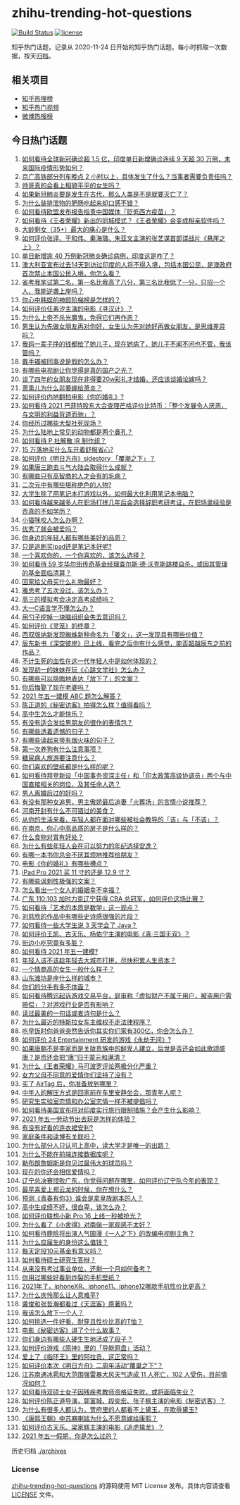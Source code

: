 # zhihu-trending-hot-questions

[![Build Status](https://github.com/justjavac/zhihu-trending-hot-questions/workflows/ci/badge.svg?branch=master)](https://github.com/justjavac/zhihu-trending-hot-questions/actions)
[![license](https://img.shields.io/github/license/justjavac/zhihu-trending-hot-questions)](https://github.com/justjavac/zhihu-trending-hot-questions/blob/master/LICENSE)

知乎热门话题，记录从 2020-11-24 日开始的知乎热门话题。每小时抓取一次数据，按天[归档](./archives)。

## 相关项目

- [知乎热搜榜](https://github.com/justjavac/zhihu-trending-top-search)
- [知乎热门视频](https://github.com/justjavac/zhihu-trending-hot-video)
- [微博热搜榜](https://github.com/justjavac/weibo-trending-hot-search)

## 今日热门话题

<!-- BEGIN -->
<!-- 最后更新时间 Sun May 02 2021 15:08:27 GMT+0800 (China Standard Time) -->

1. [如何看待全球新冠确诊超 1.5 亿，印度单日新增确诊连续 9 天超 30
   万例，未来国际疫情形势如何？](https://www.zhihu.com/question/457368252)
2. [京广高铁部分列车晚点 2
   小时以上，具体发生了什么？当事者需要负责任吗？](https://www.zhihu.com/question/457415431)
3. [帅哥真的会看上相貌平平的女生吗？](https://www.zhihu.com/question/384512378)
4. [如果新冠肺炎要是发生在古代，那么人类是不是就要灭亡了？](https://www.zhihu.com/question/386034997)
5. [为什么装排泄物的肥肠吃起来却口感不错？](https://www.zhihu.com/question/344215207)
6. [如何看待欧盟发布报告指责中国媒体「贬低西方疫苗」？](https://www.zhihu.com/question/457156068)
7. [如何看待《王者荣耀》新出的同城模式？《王者荣耀》会变成相亲软件吗？](https://www.zhihu.com/question/457261841)
8. [大龄剩女（35+）最大的痛心是什么？](https://www.zhihu.com/question/440901341)
9. [如何评价张译、于和伟、秦海璐、朱亚文主演的张艺谋首部谍战片《悬崖之上》？](https://www.zhihu.com/question/353797140)
10. [单日新增逾 40 万例新冠肺炎确诊病例，印度这是咋了？](https://www.zhihu.com/question/457388433)
11. [澳大利亚宣布过去14天到访过印度的人将不得入境，包括本国公民，是澳政府首次禁止本国公民入境，你怎么看？](https://www.zhihu.com/question/457378118)
12. [省考我笔试第二名，第一名比我高了八分，第三名比我低了一分，只招一个人，我能逆袭上岸吗？](https://www.zhihu.com/question/325465519)
13. [你心中韩娱的神颜阶梯榜是怎样的？](https://www.zhihu.com/question/453629531)
14. [如何评价任素汐主演的电影《寻汉计》？](https://www.zhihu.com/question/452124896)
15. [为什么上帝不杀光魔鬼，免得它们再作恶？](https://www.zhihu.com/question/64073160)
16. [男生认为先做女朋友再对你好，女生认为先对她好再做女朋友，是思维差异吗？](https://www.zhihu.com/question/456831567)
17. [我妈一辈子挣的钱都给了她儿子，现在她病了，她儿子不闻不问也不管，我该管吗？](https://www.zhihu.com/question/457182672)
18. [戴手镯被同事说是假的怎么办？](https://www.zhihu.com/question/451834381)
19. [有哪些电视剧让你觉得是真的国产之光？](https://www.zhihu.com/question/441124825)
20. [谈了四年的女朋友现在非得要20w彩礼才结婚，还应该谈婚论嫁吗？](https://www.zhihu.com/question/445096763)
21. [萧熏儿为什么非要嫁给萧炎？](https://www.zhihu.com/question/448033860)
22. [如何评价内地翻拍电影《你的婚礼》?](https://www.zhihu.com/question/374474502)
23. [如何看待 2021
    巴菲特股东大会查理芒格评价比特币：「整个发展令人厌恶，与文明的利益背道而驰」？](https://www.zhihu.com/question/457486880)
24. [你经历过哪些大型社死现场？](https://www.zhihu.com/question/439032546)
25. [为什么陆地上常见的动物都是两个鼻孔？](https://www.zhihu.com/question/456066433)
26. [如何看待 P 社解散 IR 制作组？](https://www.zhihu.com/question/457353372)
27. [15 万落地买什么车开着舒服省心?](https://www.zhihu.com/question/441839447)
28. [如何评价《明日方舟》sidestory 「覆潮之下」？](https://www.zhihu.com/question/457437544)
29. [如果唐三跑去斗气大陆会取得什么成就？](https://www.zhihu.com/question/457005456)
30. [有哪些只有高智商的人才会有的毛病？](https://www.zhihu.com/question/301999320)
31. [二次元中有哪些堪称绝色的人物?](https://www.zhihu.com/question/387651409)
32. [大学生除了用笔记本打游戏以外，如何最大化利用笔记本电脑？](https://www.zhihu.com/question/308214926)
33. [如何看待越来越多人在职场打拼几年后会选择辞职考研考证，在职场里经验是否真的不如学历？](https://www.zhihu.com/question/457426657)
34. [小猫咪咬人怎么办啊？](https://www.zhihu.com/question/454268318)
35. [优秀了就会被爱吗？](https://www.zhihu.com/question/359757145)
36. [你身边的年轻人都有哪些美好的品质？](https://www.zhihu.com/question/457128948)
37. [只是追剧买ipad还是笔记本好呢?](https://www.zhihu.com/question/395124931)
38. [一个喜欢你的，一个你喜欢的，该怎么选择？](https://www.zhihu.com/question/457171344)
39. [如何看待 59
    岁华尔街传奇基金经理查尔斯·德·沃克斯跳楼自杀，或因其管理的基金面临清算？](https://www.zhihu.com/question/457186328)
40. [回家给父母买什么礼物最好？](https://www.zhihu.com/question/19553791)
41. [雅思考了五次没过，该怎么办？](https://www.zhihu.com/question/53456876)
42. [高三的模拟考会决定高考成绩吗？](https://www.zhihu.com/question/454776438)
43. [大一C语言学不懂怎么办？](https://www.zhihu.com/question/453561643)
44. [用勺子挖掉一块脑组织会失去意识吗？](https://www.zhihu.com/question/392867244)
45. [如何评价《灵笼》的终章？](https://www.zhihu.com/question/457072944)
46. [西双版纳新发现蜘蛛新种命名为「姜文」，这一发现具有哪些价值？](https://www.zhihu.com/question/457371552)
47. [辰东新书《深空彼岸》已上线，看完之后你有什么感觉，能否超越辰东之前的作品？](https://www.zhihu.com/question/457375922)
48. [不计生死的血性在这一代年轻人中是如何体现的？](https://www.zhihu.com/question/455928947)
49. [发现初一的妹妹在玩《心跳文学社》怎么办？](https://www.zhihu.com/question/457348681)
50. [有哪些可以隐晦地表达「放下了」的文案？](https://www.zhihu.com/question/454283104)
51. [你后悔娶了现在老婆吗？](https://www.zhihu.com/question/315457601)
52. [2021 年五一建模 ABC 题怎么解答？](https://www.zhihu.com/question/457372672)
53. [陈正道的《秘密访客》拍得怎么样？值得看吗？](https://www.zhihu.com/question/302455509)
54. [高中生怎么才能快乐？](https://www.zhihu.com/question/444888990)
55. [有没有适合发给男朋友的很作的表情包？](https://www.zhihu.com/question/403930549)
56. [有哪些透着遗憾的句子？](https://www.zhihu.com/question/397959203)
57. [有哪些读起来带有烟火味的句子？](https://www.zhihu.com/question/306579669)
58. [第一次养狗有什么注意事项？](https://www.zhihu.com/question/30965969)
59. [糖尿病人旅游要注意什么？](https://www.zhihu.com/question/456984958)
60. [你们喜欢的壁纸都是什么样的呢？](https://www.zhihu.com/question/450832983)
61. [如何看待拜登新设「中国事务资深主任」和「印太政策高级协调员」两个与中国直接相关的岗位，及其任命人选？](https://www.zhihu.com/question/439647733)
62. [男人离婚后过的好吗？](https://www.zhihu.com/question/347515903)
63. [有没有那种女追男，男主傲娇最后追妻「火葬场」的言情小说推荐？](https://www.zhihu.com/question/319718396)
64. [河南开封有什么不可错过的美食？](https://www.zhihu.com/question/38508976)
65. [从你的生活来看，年轻人都在面对哪些被社会教导的「该」与「不该」？](https://www.zhihu.com/question/457143615)
66. [在南京，你心中高品质的房子是什么样的？](https://www.zhihu.com/question/451564840)
67. [什么食物对胃有好处？](https://www.zhihu.com/question/452782482)
68. [为什么有些年轻人会在可以努力的年纪选择安逸？](https://www.zhihu.com/question/457144755)
69. [有哪一本书你总会不厌其烦地推荐给朋友？](https://www.zhihu.com/question/456541643)
70. [电影《你的婚礼》有哪些槽点？](https://www.zhihu.com/question/457315770)
71. [iPad Pro 2021 买 11 寸的还是 12.9 寸？](https://www.zhihu.com/question/455715172)
72. [有哪些讽刺性极强的文案？](https://www.zhihu.com/question/442190842)
73. [怎么看出一个女人的婚姻幸不幸福？](https://www.zhihu.com/question/276812701)
74. [广东 110:103 加时力克辽宁获得 CBA
    总冠军，如何评价这场比赛？](https://www.zhihu.com/question/457433248)
75. [如何看待「艺术的本质是数学」这一观点？](https://www.zhihu.com/question/453012362)
76. [刘慈欣的作品中有哪些史诗感很强的片段？](https://www.zhihu.com/question/320983320)
77. [如何看待一些大学生说 3 天学会了 Java？](https://www.zhihu.com/question/66535555)
78. [如何评价王凯、古天乐、杨佑宁主演的电影《真·三国无双》？](https://www.zhihu.com/question/456766202)
79. [街边小吃究竟有多脏？](https://www.zhihu.com/question/275756508)
80. [如何看待 2021 年五一建模?](https://www.zhihu.com/question/457077323)
81. [年轻人该不该趁年轻去大城市打拼，尽快积累人生资本？](https://www.zhihu.com/question/457144259)
82. [一个情商高的女生一般什么样子？](https://www.zhihu.com/question/325303800)
83. [山东潍坊是座什么样的城市？](https://www.zhihu.com/question/27131303)
84. [你们的分手有多不体面？](https://www.zhihu.com/question/363689631)
85. [如何看待腾讯起诉游戏交易平台，庭审称「虚拟财产不属于用户，被盗用户需赔偿」？对游戏行业是否有影响？](https://www.zhihu.com/question/457298163)
86. [读过最美的一句话或者诗句是什么？](https://www.zhihu.com/question/455795683)
87. [为什么最近的特斯拉女车主维权不走法律程序？](https://www.zhihu.com/question/457223564)
88. [吃早饭时你爸爸突然告诉你其实你们家有300亿，你会怎么办？](https://www.zhihu.com/question/447823721)
89. [如何评价 24 Entertainment
    研发的游戏《永劫无间》?](https://www.zhihu.com/question/361077302)
90. [如果唐朝不是李家而是关陇贵族中的鲜卑人建立，后世是否还会如此歌颂盛唐？是否还会把“唐”归于蒙元和满清？](https://www.zhihu.com/question/40242155)
91. [为什么《王者荣耀》马可波罗评论两极分化严重？](https://www.zhihu.com/question/450563897)
92. [女方父母不同意的爱情你们坚持了没有？](https://www.zhihu.com/question/450741243)
93. [买了 AirTag 后，你准备放到哪里？](https://www.zhihu.com/question/455714523)
94. [中年人的解压方式是回家前在车里安静坐会，那青年人呢？](https://www.zhihu.com/question/390992174)
95. [研究生实验室恋情和办公室恋情一样不被提倡吗？](https://www.zhihu.com/question/422926125)
96. [如何看待美国宣布将对印度实行旅行限制措施？会产生什么影响？](https://www.zhihu.com/question/457369354)
97. [2021 年五一劳动节出去玩是怎样的体验？](https://www.zhihu.com/question/454814759)
98. [有没有好看的连衣裙安利?](https://www.zhihu.com/question/371633748)
99. [家庭条件和读博有关联吗？](https://www.zhihu.com/question/447076124)
100. [为什么部分人只认可上高中，读大学才是唯一的出路？](https://www.zhihu.com/question/454929611)
101. [为什么不能在前端连接数据库呢？](https://www.zhihu.com/question/457087098)
102. [勒布朗詹姆斯是你见过最伟大的球员吗？](https://www.zhihu.com/question/437242038)
103. [现在的你还会相信爱情吗？](https://www.zhihu.com/question/455292387)
104. [辽宁总决赛惜败广东，你觉得问题在哪里，如何评价辽宁队今年的表现？](https://www.zhihu.com/question/457455834)
105. [最早喜爱上郑云龙的时候，你在想什么？](https://www.zhihu.com/question/454965660)
106. [预测《青春有你3》谁会是拿皇族剧本的人？](https://www.zhihu.com/question/442475543)
107. [高中生成绩不好，很自卑，该怎么办？](https://www.zhihu.com/question/454015933)
108. [如何评价联想小新 Pro 16 上线一秒被抢光？](https://www.zhihu.com/question/457352947)
109. [为什么看了《小舍得》对南俪一家观感不太好？](https://www.zhihu.com/question/456348765)
110. [如何看待鹿晗将出演人气国漫《一人之下》的改编电视剧主角？](https://www.zhihu.com/question/457280792)
111. [为什么应届生的身份这么值钱？](https://www.zhihu.com/question/296366864)
112. [每天定投10元基金有意义吗？](https://www.zhihu.com/question/400408500)
113. [如何看待硕士研究生答辩？](https://www.zhihu.com/question/317931767)
114. [从来没有考过事业单位，还剩一个月如何备考？](https://www.zhihu.com/question/351990894)
115. [你用过哪些好看到炸裂的手机壁纸？](https://www.zhihu.com/question/360400273)
116. [2021年了，iphoneXR、iphone11、iphone12哪款手机性价比更高？](https://www.zhihu.com/question/437168015)
117. [为什么庆怜那么让人意难平?](https://www.zhihu.com/question/456799483)
118. [龚俊和张哲瀚都看过《天涯客》原著吗？](https://www.zhihu.com/question/455307622)
119. [我该怎么放下一个人？](https://www.zhihu.com/question/447954221)
120. [如何挑选一件好看、耐穿且性价比高的T恤？](https://www.zhihu.com/question/404173699)
121. [电影《秘密访客》讲了个什么故事？](https://www.zhihu.com/question/457313735)
122. [你们身边有哪些人硬生生地活成了段子？](https://www.zhihu.com/question/52114382)
123. [如何评价游戏《原神》里的「导能原盘」活动？](https://www.zhihu.com/question/457259249)
124. [爱上了《指环王》里的阿拉贡，这正常吗？](https://www.zhihu.com/question/457230172)
125. [如何评价本次《明日方舟》二周年活动“覆巢之下”？](https://www.zhihu.com/question/457394249)
126. [江苏南通冰雹和大范围强雷暴大风天气造成 11 人死亡，102
     人受伤，目前情况如何？](https://www.zhihu.com/question/457376709)
127. [如何看待双硕士女子因残疾考教师资格证失败，或将面临失业？](https://www.zhihu.com/question/457095862)
128. [如何评价陈正道导演，郭富城、段奕宏、张子枫主演的电影《秘密访客》？](https://www.zhihu.com/question/404670407)
129. [为什么有很多人都认为，贾府里的人都看不上黛玉，在欺辱黛玉?](https://www.zhihu.com/question/457089903)
130. [《康熙王朝》中苏麻喇姑为什么不愿意嫁给康熙？](https://www.zhihu.com/question/300234602)
131. [如何评价古天乐、梁家辉主演的电影《追虎擒龙》？](https://www.zhihu.com/question/452349319)
132. [2021 年五一假期，你是怎么过的？](https://www.zhihu.com/question/457373821)

<!-- END -->

历史归档 [./archives](./archives)

### License

[zhihu-trending-hot-questions](https://github.com/justjavac/zhihu-trending-hot-questions)
的源码使用 MIT License 发布。具体内容请查看 [LICENSE](./LICENSE) 文件。
